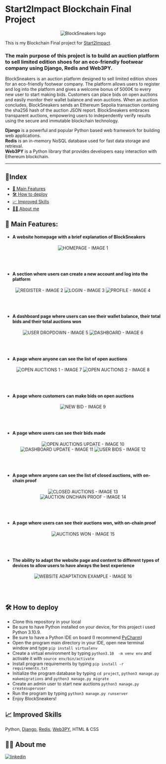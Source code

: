 # Start2Impact Blockchain Final Project

<p align="center">
    <img src="images/Logo.png" alt="BlockSneakers logo">
</p>

This is my Blockchain Final project for [Start2Impact](https://talent.start2impact.it/profile/riccardo-santi).

### The main purpose of this project is to build an auction platform to sell limited edition shoes for an eco-friendly footwear company using Django, Redis and Web3PY.

BlockSneakers is an auction platform designed to sell limited edition shoes for an eco-friendly footwear company.
The platform allows users to register and log into the platform and gives a welcome bonus of 5000€ to every new user to start making bids. 
Customers can place bids on open auctions and easily monitor their wallet balance and won auctions.
When an auction concludes, BlockSneakers sends an Ethereum Sepolia transaction containg the sha256 hash of the auction JSON report.
BlockSneakers embraces transparent auctions, empowering users to independently verify results using the secure and immutable blockchain technology.


__Django__ is a powerful and popular Python based web framework for building web applications.
<br>
__Redis__ is an in-memory NoSQL database used for fast data storage and retrieval.
<br>
__Web3PY__ is a Python library that provides developers easy interaction with Ethereum blockchain.

<hr/>


## 📖Index

- [ 🚀 Main Features ](#mainfeatures)
- [ 🛠️ How to deploy ](#howtodeploy)
- [ 📈 Improved Skills ](#improvedskills)
- [ 👨‍💻 About me ](#aboutme)



<a name="mainfeatures"></a>
## 🚀 Main Features: 


- #### A website homepage with a brief explanation of BlockSneakers
<p align="center">
    <img src="images/1.png" alt="HOMEPAGE - IMAGE 1">
</p>
<br><br>


- #### A section where users can create a new account and log into the platform
<p align="center">
    <img src="images/2.png" alt="REGISTER - IMAGE 2">
    <img src="images/3.png" alt="LOGIN - IMAGE 3">
    <img src="images/4.png" alt="PROFILE - IMAGE 4">
</p>
<br><br>


- #### A dashboard page where users can see their wallet balance, their total bids and their total auctions won
<p align="center">
    <img src="images/5.png" alt="USER DROPDOWN - IMAGE 5">
    <img src="images/6.png" alt="DASHBOARD - IMAGE 6">
</p>
<br><br>


- #### A page where anyone can see the list of open auctions 
<p align="center">
    <img src="images/7.png" alt="OPEN AUCTIONS 1 - IMAGE 7">
    <img src="images/8.png" alt="OPEN AUCTIONS 2 - IMAGE 8">
</p>
<br><br>


- #### A page where customers can make bids on open auctions
<p align="center">
    <img src="images/9.png" alt="NEW BID - IMAGE 9">
</p>
<br><br>


- #### A page where users can see their bids made
<p align="center">
    <img src="images/10.png" alt="OPEN AUCTIONS UPDATE - IMAGE 10">
    <img src="images/11.png" alt="DASHBOARD UPDATE - IMAGE 11">
    <img src="images/12.png" alt="USER BIDS - IMAGE 12">
</p>
<br><br>


- #### A page where anyone can see the list of closed auctions, with on-chain proof
<p align="center">
    <img src="images/13.png" alt="CLOSED AUCTIONS - IMAGE 13">
    <img src="images/14.png" alt="AUCTION ONCHAIN PROOF - IMAGE 14">
</p>
<br><br>


- #### A page where users can see their auctions won, with on-chain proof
<p align="center">
    <img src="images/15.png" alt="AUCTIONS WON - IMAGE 15">
</p>
<br><br>


- #### The ability to adapt the website page and content to different types of devices to allow users to have always the best experience
<p align="center">
    <img src="images/16.png" alt="WEBSITE ADAPTATION EXAMPLE - IMAGE 16">
</p>
<br><br>



<a name="howtodeploy"></a>
## 🛠️ How to deploy

- Clone this repository in your local
- Be sure to have Python installed on your device, for this project i used Python 3.10.9.
- Be sure to have a Python IDE on board (I recommend [PyCharm](https://www.jetbrains.com/pycharm/))
- Open the program main directory in your IDE, open new terminal window and type `pip install virtualenv`
- Create a virtual environment by typing `python3.10  -m venv env` and activate it with `source env/bin/activate`
- Install program requirements by typing `pip install -r requirements.txt`
- Initialize the program database by typing `cd project`, `python3 manage.py makemigrations` and `python3 manage.py migrate`
- Create an admin user to start new auctions `python3 manage.py createsuperuser`
- Run the program by typing `python3 manage.py runserver`
- Enjoy BlockSneakers!


<a name="improvedskills"></a>
## 📈 Improved Skills
Python, [Django](https://www.djangoproject.com/), [Redis](https://redis.io/), [Web3PY](https://web3py.readthedocs.io/en/stable/), HTML & CSS


<a name="aboutme"></a>
## 👨‍💻 About me
[![linkedin](https://img.shields.io/badge/linkedin-0A66C2?style=for-the-badge&logo=linkedin&logoColor=white)](https://www.linkedin.com/in/riccardo-santi/)

